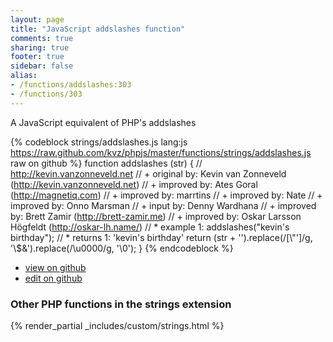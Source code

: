 ```yaml
---
layout: page
title: "JavaScript addslashes function"
comments: true
sharing: true
footer: true
sidebar: false
alias:
- /functions/addslashes:303
- /functions/303
---
```

<!-- Generated by Rakefile:build -->
A JavaScript equivalent of PHP's addslashes

{% codeblock strings/addslashes.js lang:js https://raw.github.com/kvz/phpjs/master/functions/strings/addslashes.js raw on github %}
function addslashes (str) {
    // http://kevin.vanzonneveld.net
    // +   original by: Kevin van Zonneveld (http://kevin.vanzonneveld.net)
    // +   improved by: Ates Goral (http://magnetiq.com)
    // +   improved by: marrtins
    // +   improved by: Nate
    // +   improved by: Onno Marsman
    // +   input by: Denny Wardhana
    // +   improved by: Brett Zamir (http://brett-zamir.me)
    // +   improved by: Oskar Larsson Högfeldt (http://oskar-lh.name/)
    // *     example 1: addslashes("kevin's birthday");
    // *     returns 1: 'kevin\'s birthday'
    return (str + '').replace(/[\\"']/g, '\\$&').replace(/\u0000/g, '\\0');
}
{% endcodeblock %}

 - [view on github](https://github.com/kvz/phpjs/blob/master/functions/strings/addslashes.js)
 - [edit on github](https://github.com/kvz/phpjs/edit/master/functions/strings/addslashes.js)

### Other PHP functions in the strings extension
{% render_partial _includes/custom/strings.html %}
